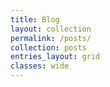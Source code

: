 ```yaml
---
title: Blog
layout: collection
permalink: /posts/
collection: posts
entries_layout: grid
classes: wide
---
```

